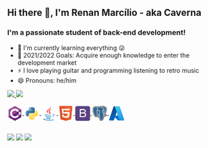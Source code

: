 ## Hi there 👋, I'm Renan Marcílio - aka Caverna

### I'm a passionate student of back-end development!
- 🌱 I'm currently learning everything 😜
- 🥅 2021/2022 Goals: Acquire enough knowledge to enter the development market
- ⚡ I love playing guitar and programming listening to retro music
- 😄 Pronouns: he/him

<div>
	<a href="https://github.com/marcdevrenan">
	<img height="165em" src="https://github-readme-stats.vercel.app/api?username=marcdevrenan&theme=tokyonight&show_icons=true"/>
	<img height="165em" src="https://github-readme-stats.vercel.app/api/top-langs/?username=marcdevrenan&theme=tokyonight&layout=compact"/>
</div>

<div style="display: inline_block"><br>
	<img align="center" alt="caverna-c#" height"25" width="35" src="https://raw.githubusercontent.com/devicons/devicon/master/icons/csharp/csharp-original.svg">
	<img align="center" alt="caverna-python" height"25" width="35" src="https://raw.githubusercontent.com/devicons/devicon/master/icons/python/python-original.svg">
	<img align="center" alt="caverna-java" height"25" width="35" src="https://raw.githubusercontent.com/devicons/devicon/master/icons/java/java-original.svg">
	<img align="center" alt="caverna-html5" height"25" width="35" src="https://raw.githubusercontent.com/devicons/devicon/master/icons/html5/html5-original.svg">
	<img align="center" alt="caverna-bootstrap" height"25" width="35" src="https://raw.githubusercontent.com/devicons/devicon/master/icons/bootstrap/bootstrap-plain.svg">
	<img align="center" alt="caverna-postgreSql" height"25" width="35" src="https://raw.githubusercontent.com/devicons/devicon/master/icons/postgresql/postgresql-original.svg">
	<img align="center" alt="caverna-azure" height"25" width="35" src="https://raw.githubusercontent.com/devicons/devicon/master/icons/azure/azure-original.svg">
</div>

##

<div>
	<a href="https://wa.me/<5521992166001>" target="_blank"><img src="https://img.shields.io/badge/WhatsApp-25D366?style=for-the-badge&logo=whatsapp&logoColor=white" target="_blank"></a>
	<a href="mailto:marcdevrenan@gmail.com" target="_blank"><img src="https://img.shields.io/badge/Gmail-D14836?style=for-the-badge&logo=gmail&logoColor=white" target="_blank"></a>
	<a href="https://www.linkedin.com/in/renan-ferreira-1175541a3/" target="_blank"><img src="https://img.shields.io/badge/LinkedIn-0077B5?style=for-the-badge&logo=linkedin&logoColor=white" target="_blank"></a>
</div>
